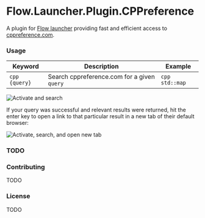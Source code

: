 Flow.Launcher.Plugin.CPPreference
==================

A plugin for [Flow launcher](https://github.com/Flow-Launcher/Flow.Launcher) providing fast and efficient access to [cppreference.com](https://cppreference.com).


### Usage
| Keyword                                  | Description                               | Example                           |
| ---------------------------------------- | ----------------------------------------- | --------------------------------- |
| ``cpp {query}`` | Search cppreference.com for a given `query` | `cpp std::map`                  |

![Activate and search](./resources/activate_and_search.gif "Activate and search")

If your query was successful and relevant results were returned, hit the enter key to open a link to that 
particular result in a new tab of their default browser:

![Activate, search, and open new tab](./resources/activate_search_open_tab.gif "Activate, search, and open new tab")

### TODO

### Contributing

TODO

### License

TODO